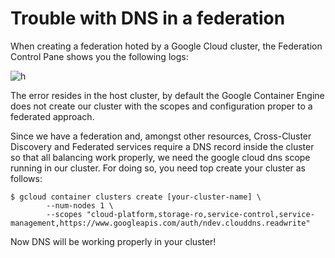 # Trouble with DNS in a federation

When creating a federation hoted by a Google Cloud cluster, the Federation Control Pane shows you the following logs:

![h](https://raw.githubusercontent.com/GabrielSVinha/kube-tutorials/master/k8s/troubleshooting/dns/auth/Screenshot%20from%202017-09-26%2015-23-08.png)

The error resides in the host cluster, by default the Google Container Engine does not create our cluster with the scopes and configuration proper to a federated approach.

Since we have a federation and, amongst other resources, Cross-Cluster Discovery and Federated services require a DNS record inside the cluster so that all balancing work properly, we need the google cloud dns scope running in our cluster. For doing so, you need top create your cluster as follows:

```
$ gcloud container clusters create [your-cluster-name] \
        --num-nodes 1 \
        --scopes "cloud-platform,storage-ro,service-control,service-management,https://www.googleapis.com/auth/ndev.clouddns.readwrite"
```

Now DNS will be working properly in your cluster!